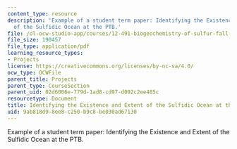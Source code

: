 ```yaml
---
content_type: resource
description: 'Example of a student term paper: Identifying the Existence and Extent
  of the Sulfidic Ocean at the PTB.'
file: /ol-ocw-studio-app/courses/12-491-biogeochemistry-of-sulfur-fall-2007/9ab818d98ee8c250b9c8be030ad67130_hays.pdf
file_size: 190457
file_type: application/pdf
learning_resource_types:
- Projects
license: https://creativecommons.org/licenses/by-nc-sa/4.0/
ocw_type: OCWFile
parent_title: Projects
parent_type: CourseSection
parent_uid: 02d6006e-779d-1ad8-cd97-d092c2ee485c
resourcetype: Document
title: Identifying the Existence and Extent of the Sulfidic Ocean at the PTB
uid: 9ab818d9-8ee8-c250-b9c8-be030ad67130
---
```

Example of a student term paper: Identifying the Existence and Extent of the Sulfidic Ocean at the PTB.
